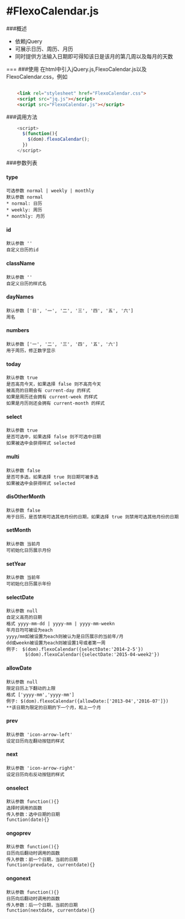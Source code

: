 #FlexoCalendar.js
===

###概述
- 依赖jQuery
- 可展示日历、周历、月历
- 同时提供方法输入日期即可得知该日是该月的第几周以及每月的天数

===
###使用
在html中引入jQuery.js,FlexoCalendar.js以及FlexoCalendar.css，例如

```html

    <link rel="stylesheet" href="FlexoCalendar.css">
    <script src="jq.js"></script>
    <script src="FlexoCalendar.js"></script>

```

###调用方法

```JavaScript
    <script>
      $(function(){
        $(dom).flexoCalendar();
      })
    </script>
```

###参数列表
>
#### type  
    可选参数 normal | weekly | monthly 
    默认参数 normal
    * normal: 日历
    * weekly: 周历
    * monthly: 月历
    
>   
#### id
    默认参数 ''
    自定义日历的id

>    
#### className
    默认参数 ''
    自定义日历的样式名

>
#### dayNames
    默认参数 ['日', '一', '二', '三', '四', '五', '六']
    周名
 
>   
#### numbers
    默认参数 ['一', '二', '三', '四', '五', '六']
    用于周历，修正数字显示

>
#### today
    默认参数 true
    是否高亮今天，如果选择 false 则不高亮今天
    被高亮的日期会有 current-day 的样式
    如果是周历还会拥有 current-week 的样式
    如果是月历则还会拥有 current-month 的样式

>    
#### select
    默认参数 true 
    是否可选中，如果选择 false 则不可选中日期
    如果被选中会获得样式 selected

>
#### multi
    默认参数 false
    是否可多选，如果选择 true 则日期可被多选
    如果被选中会获得样式 selected
 
>   
#### disOtherMonth
    默认参数 false
    用于日历，是否禁用可选其他月份的日期，如果选择 true 则禁用可选其他月份的日期

>    
#### setMonth
    默认参数 当前月
    可初始化日历展示月份

>    
#### setYear
    默认参数 当前年
    可初始化日历展示年份
 
>   
#### selectDate
    默认参数 null 
    自定义高亮的日期
    格式 yyyy-mm-dd | yyyy-mm | yyyy-mm-weekn
    年月日均可被设为each
    yyyy/mm如被设置为each则被认为是日历展示的当前年/月
    dd或weekn被设置为each则被设置1号或者第一周
    例子:　$(dom).flexoCalendar({selectDate:'2014-2-5'})
           $(dom).flexoCalendar({selectDate:'2015-04-week2'})
 
>         
#### allowDate
    默认参数 null
    限定日历上下翻动的上限
    格式 ['yyyy-mm','yyyy-mm']
    例子: $(dom).flexoCalendar({allowDate:['2013-04','2016-07']})
    **该日期为限定的日期的下一个月，和上一个月
 
>  
#### prev
    默认参数 'icon-arrow-left'
    设定日历向左翻动按钮的样式
 
>     
#### next
    默认参数 'icon-arrow-right'
    设定日历向右反动按钮的样式
 
>      
#### onselect
    默认参数 function(){}
    选择时调用的函数
    传入参数：选中日期的日期
    function(date){}
 
>  
#### ongoprev
    默认参数 function(){}
    日历向后翻动时调用的函数
    传入参数：前一个日期，当前的日期
    function(prevdate, currentdate){}
 
>  
#### ongonext
    默认参数 function(){}
    日历向后翻动时调用的函数
    传入参数：后一个日期，当前的日期
    function(nextdate, currentdate){}
